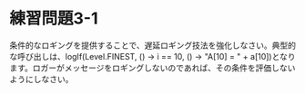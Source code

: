 # 練習問題3-1

条件的なロギングを提供することで、遅延ロギング技法を強化しなさい。典型的な呼び出しは、logIf(Level.FINEST, () -> i == 10, () -> "A[10] = " + a[10])となります。ロガーがメッセージをロギングしないのであれば、その条件を評価しないようにしなさい。
